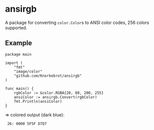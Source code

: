 ansirgb
=======

A package for converting `color.Color`s to ANSI color codes, 256 colors supported.

Example
-------

	package main
	
	import (
		"fmt"
		"image/color"
		"github.com/Knorkebrot/ansirgb"
	)
	
	func main() {
		rgbColor := &color.RGBA{20, 80, 200, 255}
		ansiColor := ansirgb.Convert(rgbColor)
		fmt.Println(ansiColor)
	}

=> colored output (dark blue):

	 26: 0000 5F5F D7D7
